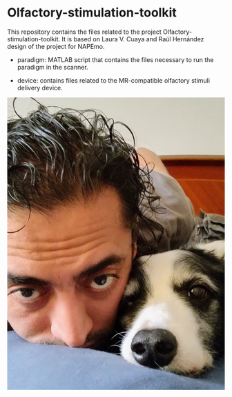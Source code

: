# Olfactory-stimulation-toolkit
 This repository contains the files related to the project Olfactory-stimulation-toolkit. It is based on Laura V. Cuaya and Raúl Hernández design of the project for NAPEmo.
 
- paradigm: MATLAB script that contains the files necessary to run the paradigm in the scanner.

- device: contains files related to the MR-compatible olfactory stimuli delivery device.

![olfactory_image_banner](olfactory_image_banner.jpg)
